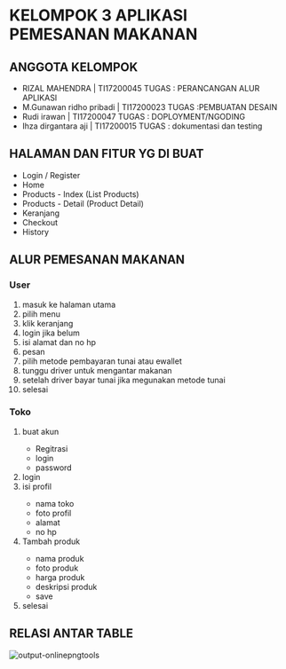 <h1>KELOMPOK 3 APLIKASI PEMESANAN MAKANAN</h1>
<h2>ANGGOTA KELOMPOK</h2>
<ul>
  <li>RIZAL MAHENDRA | TI17200045 TUGAS : PERANCANGAN ALUR APLIKASI</li>
  <li>M.Gunawan ridho pribadi  | TI17200023 TUGAS :PEMBUATAN DESAIN </li>
  <li>Rudi irawan  | TI17200047 TUGAS :  DOPLOYMENT/NGODING  </li>
  <li>Ihza dirgantara aji  | TI17200015 TUGAS :  dokumentasi dan testing</li>
</ul>

<h2>HALAMAN DAN FITUR YG DI BUAT</h2>
<ul>
  <li>Login / Register</li>
  <li>Home</li>
  <li>Products - Index (List Products)</li>
  <li>Products - Detail (Product Detail)</li>
  <li>Keranjang</li>
  <li>Checkout</li>
  <li>History</li>
</ul>

<h2>ALUR PEMESANAN MAKANAN</h2>
<h3>User</h3>
<ol>
  <li>masuk ke halaman utama</li>
  <li>pilih menu</li>
  <li>klik keranjang</li>
  <li>login jika belum</li>
  <li>isi alamat dan no hp</li>
  <li>pesan</li>
  <li>pilih metode pembayaran tunai atau ewallet</li>
  <li>tunggu driver untuk mengantar makanan</li>
  <li>setelah driver bayar tunai jika megunakan metode tunai</li>
  <li>selesai</li>
</ol>
<h3>Toko</h3>
<ol>
  <li>buat akun</li>
  <ul>
    <li>Regitrasi</li>
    <li>login</li>
    <li>password</li>
  </ul>
  <li>login</li>
  <li>isi profil</li>
  <ul>
    <li>nama toko</li>
    <li>foto profil</li>
    <li>alamat</li>
    <li>no hp</li>
  </ul>
  <li>Tambah produk</li>
  <ul>
    <li>nama produk</li>
    <li>foto produk</li>
    <li>harga produk</li>
    <li>deskripsi produk</li>
    <li>save</li>
  </ul>
  <li>selesai</li>
</ol>
<h2>RELASI ANTAR TABLE</h2>

![output-onlinepngtools](https://user-images.githubusercontent.com/91710863/205804294-f4e8b268-6416-4e87-ac39-214363d19a88.png)
